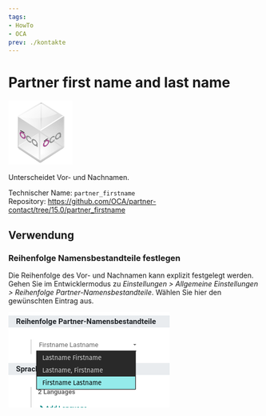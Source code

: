 ```yaml
---
tags:
- HowTo
- OCA
prev: ./kontakte
---
```

# Partner first name and last name
![icon_oca_app](assets/icon_oca_app.png)

Unterscheidet Vor- und Nachnamen.

Technischer Name: `partner_firstname`\
Repository: <https://github.com/OCA/partner-contact/tree/15.0/partner_firstname>

## Verwendung

### Reihenfolge Namensbestandteile festlegen

Die Reihenfolge des Vor- und Nachnamen kann explizit festgelegt werden. Gehen Sie im Entwicklermodus zu *Einstellungen > Allgemeine Einstellungen > Reihenfolge Partner-Namensbestandteile*. Wählen Sie hier den gewünschten Eintrag aus.

![](assets/Partner%20first%20name%20and%20last%20name%20Namensbestandteile%20festlegen.png)
